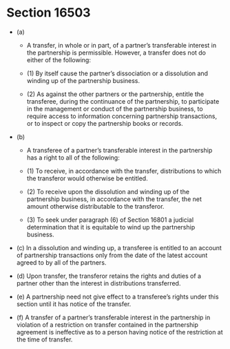 # Section 16503

- (a) 

  - A transfer, in whole or in part, of a partner’s transferable interest in the partnership is permissible. However, a transfer does not do either of the following:

  - (1) By itself cause the partner’s dissociation or a dissolution and winding up of the partnership business.

  - (2) As against the other partners or the partnership, entitle the transferee, during the continuance of the partnership, to participate in the management or conduct of the partnership business, to require access to information concerning partnership transactions, or to inspect or copy the partnership books or records.

- (b) 

  - A transferee of a partner’s transferable interest in the partnership has a right to all of the following:

  - (1) To receive, in accordance with the transfer, distributions to which the transferor would otherwise be entitled.

  - (2) To receive upon the dissolution and winding up of the partnership business, in accordance with the transfer, the net amount otherwise distributable to the transferor.

  - (3) To seek under paragraph (6) of Section 16801 a judicial determination that it is equitable to wind up the partnership business.

- (c) In a dissolution and winding up, a transferee is entitled to an account of partnership transactions only from the date of the latest account agreed to by all of the partners.

- (d) Upon transfer, the transferor retains the rights and duties of a partner other than the interest in distributions transferred.

- (e) A partnership need not give effect to a transferee’s rights under this section until it has notice of the transfer.

- (f) A transfer of a partner’s transferable interest in the partnership in violation of a restriction on transfer contained in the partnership agreement is ineffective as to a person having notice of the restriction at the time of transfer.